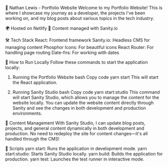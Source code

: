 🥁 Nathan Lewis - Portfolio Website
Welcome to my Portfolio Website! This is where I showcase my journey as a developer, the projects I've been working on, and my blog posts about various topics in the tech industry.

🌍 Hosted on Netlify
📝 Content managed with Sanity.io

🛠 Tech Stack
React: Frontend framework
Sanity.io: Headless CMS for managing content
Phosphor Icons: For beautiful icons
React Router: For handling page routing
Date-fns: For working with dates

🚀 How to Run Locally
Follow these commands to start the application locally:

1. Running the Portfolio Website
   bash
   Copy code
   yarn start
   This will start the React application.

2. Running Sanity Studio
   bash
   Copy code
   yarn start:studio
   This command will start Sanity Studio, which allows you to manage the content for the website locally. You can update the website content directly through Sanity and see the changes in both development and production environments.

🌱 Content Management
With Sanity Studio, I can update blog posts, projects, and general content dynamically in both development and production. No need to redeploy the site for content changes—it's all handled through the CMS!

📂 Scripts
yarn start: Runs the application in development mode.
yarn start:studio: Starts Sanity Studio locally.
yarn build: Builds the application for production.
yarn test: Launches the test runner in interactive mode.
